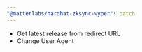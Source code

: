 ```yaml
---
"@matterlabs/hardhat-zksync-vyper": patch
---
```


- Get latest release from redirect URL
- Change User Agent
